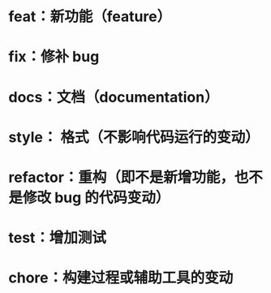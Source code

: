 # feat：新功能（feature）

# fix：修补 bug

# docs：文档（documentation）

# style： 格式（不影响代码运行的变动）

# refactor：重构（即不是新增功能，也不是修改 bug 的代码变动）

# test：增加测试

# chore：构建过程或辅助工具的变动
